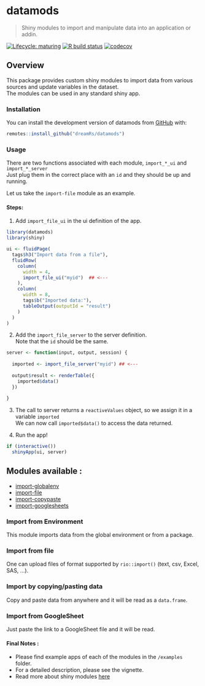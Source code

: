 
# datamods

> Shiny modules to import and manipulate data into an application or addin.

<!-- badges: start -->
[![Lifecycle: maturing](https://img.shields.io/badge/lifecycle-maturing-blue.svg)](https://www.tidyverse.org/lifecycle/#maturing)
[![R build status](https://github.com/dreamRs/datamods/workflows/R-CMD-check/badge.svg)](https://github.com/dreamRs/datamods/actions)
[![codecov](https://codecov.io/gh/dreamRs/datamods/branch/master/graphs/badge.svg)](https://codecov.io/gh/dreamRs/datamods)
<!-- badges: end -->


## Overview

This package provides custom shiny modules to import data from various sources and
update variables in the dataset.  
The modules can be used in any standard shiny app.


### Installation

You can install the development version of datamods from [GitHub](https://github.com/dreamRs/datamods) with:

``` r
remotes::install_github("dreamRs/datamods")
```


### Usage

There are two functions associated with each module, `import_*_ui` and `import_*_server`  
Just plug them in the correct place with an `id` and they should be up and running.  

Let us take the `import-file` module as an example.  



#### Steps:  

1. Add `import_file_ui` in the ui definition of the app.  

```r
library(datamods)
library(shiny)

ui <- fluidPage(
  tags$h3("Import data from a file"),
  fluidRow(
    column(
      width = 4,
      import_file_ui("myid")  ## <---
    ),
    column(
      width = 8,
      tags$b("Imported data:"),
      tableOutput(outputId = "result")
    )
  )
)
```

2. Add the `import_file_server` to the server definition.  
Note that the `id` should be the same.  

```r
server <- function(input, output, session) {
  
  imported <- import_file_server("myid") ## <---
  
  output$result <- renderTable({
    imported$data()
  })
  
}
```

3. The call to server returns a `reactiveValues` object, so we assign it in a variable `imported`  
We can now call `imported$data()` to access the data returned.

4. Run the app!

```r
if (interactive())
  shinyApp(ui, server)
```



## Modules available :

  - [import-globalenv](#import-globalenv)
  - [import-file](#import-file)
  - [import-copypaste](#import-copypaste)
  - [import-googlesheets](#import-googlesheets)


### Import from Environment

This module imports data from the global environment or from a package.


### Import from file

One can upload files of format supported by `rio::import()` (text, csv, Excel, SAS, ...).


### Import by copying/pasting data

Copy and paste data from anywhere and it will be read as a `data.frame`.


### Import from GoogleSheet

Just paste the link to a GoogleSheet file and it will be read.  


#### Final Notes :

 - Please find example apps of each of the modules in the `/examples` folder.
 - For a detailed description, please see the vignette.
 - Read more about shiny modules [here](https://shiny.rstudio.com/articles/modules.html)
